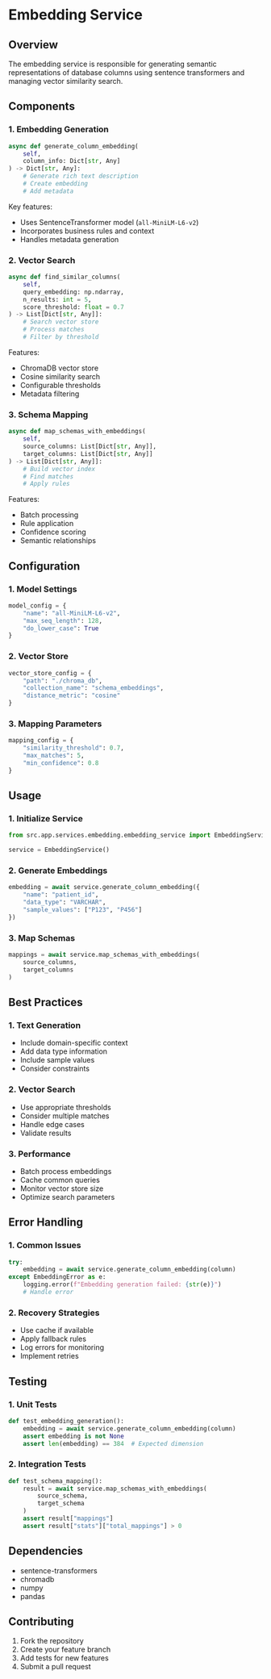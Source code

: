 # Embedding Service

## Overview

The embedding service is responsible for generating semantic representations of database columns using sentence transformers and managing vector similarity search.

## Components

### 1. Embedding Generation

```python
async def generate_column_embedding(
    self,
    column_info: Dict[str, Any]
) -> Dict[str, Any]:
    # Generate rich text description
    # Create embedding
    # Add metadata
```

Key features:

- Uses SentenceTransformer model (`all-MiniLM-L6-v2`)
- Incorporates business rules and context
- Handles metadata generation

### 2. Vector Search

```python
async def find_similar_columns(
    self,
    query_embedding: np.ndarray,
    n_results: int = 5,
    score_threshold: float = 0.7
) -> List[Dict[str, Any]]:
    # Search vector store
    # Process matches
    # Filter by threshold
```

Features:

- ChromaDB vector store
- Cosine similarity search
- Configurable thresholds
- Metadata filtering

### 3. Schema Mapping

```python
async def map_schemas_with_embeddings(
    self,
    source_columns: List[Dict[str, Any]],
    target_columns: List[Dict[str, Any]]
) -> List[Dict[str, Any]]:
    # Build vector index
    # Find matches
    # Apply rules
```

Features:

- Batch processing
- Rule application
- Confidence scoring
- Semantic relationships

## Configuration

### 1. Model Settings

```python
model_config = {
    "name": "all-MiniLM-L6-v2",
    "max_seq_length": 128,
    "do_lower_case": True
}
```

### 2. Vector Store

```python
vector_store_config = {
    "path": "./chroma_db",
    "collection_name": "schema_embeddings",
    "distance_metric": "cosine"
}
```

### 3. Mapping Parameters

```python
mapping_config = {
    "similarity_threshold": 0.7,
    "max_matches": 5,
    "min_confidence": 0.8
}
```

## Usage

### 1. Initialize Service

```python
from src.app.services.embedding.embedding_service import EmbeddingService

service = EmbeddingService()
```

### 2. Generate Embeddings

```python
embedding = await service.generate_column_embedding({
    "name": "patient_id",
    "data_type": "VARCHAR",
    "sample_values": ["P123", "P456"]
})
```

### 3. Map Schemas

```python
mappings = await service.map_schemas_with_embeddings(
    source_columns,
    target_columns
)
```

## Best Practices

### 1. Text Generation

- Include domain-specific context
- Add data type information
- Include sample values
- Consider constraints

### 2. Vector Search

- Use appropriate thresholds
- Consider multiple matches
- Handle edge cases
- Validate results

### 3. Performance

- Batch process embeddings
- Cache common queries
- Monitor vector store size
- Optimize search parameters

## Error Handling

### 1. Common Issues

```python
try:
    embedding = await service.generate_column_embedding(column)
except EmbeddingError as e:
    logging.error(f"Embedding generation failed: {str(e)}")
    # Handle error
```

### 2. Recovery Strategies

- Use cache if available
- Apply fallback rules
- Log errors for monitoring
- Implement retries

## Testing

### 1. Unit Tests

```python
def test_embedding_generation():
    embedding = await service.generate_column_embedding(column)
    assert embedding is not None
    assert len(embedding) == 384  # Expected dimension
```

### 2. Integration Tests

```python
def test_schema_mapping():
    result = await service.map_schemas_with_embeddings(
        source_schema,
        target_schema
    )
    assert result["mappings"]
    assert result["stats"]["total_mappings"] > 0
```

## Dependencies

- sentence-transformers
- chromadb
- numpy
- pandas

## Contributing

1. Fork the repository
2. Create your feature branch
3. Add tests for new features
4. Submit a pull request
